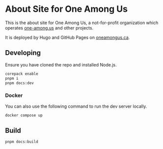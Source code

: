 # About Site for One Among Us

This is the about site for One Among Us, a not-for-profit organization which operates [one-among.us](https://one-among.us) and other projects.

It is deployed by Hugo and GitHub Pages on [oneamongus.ca](https://oneamongus.ca).

## Developing

Ensure you have cloned the repo and installed Node.js.

```bash
corepack enable
pnpm i
pnpm docs:dev
```

### Docker

You can also use the following command to run the dev server locally.

```bash
docker compose up
```

## Build

```bash
pnpm docs:build
```
